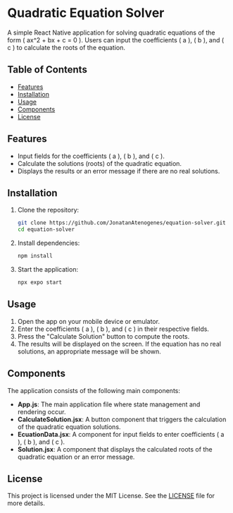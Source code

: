 # Quadratic Equation Solver

A simple React Native application for solving quadratic equations of the form \( ax^2 + bx + c = 0 \). Users can input the coefficients \( a \), \( b \), and \( c \) to calculate the roots of the equation.

## Table of Contents

- [Features](#features)
- [Installation](#installation)
- [Usage](#usage)
- [Components](#components)
- [License](#license)

## Features

- Input fields for the coefficients \( a \), \( b \), and \( c \).
- Calculate the solutions (roots) of the quadratic equation.
- Displays the results or an error message if there are no real solutions.

## Installation

1. Clone the repository:

   ```bash
   git clone https://github.com/JonatanAtenogenes/equation-solver.git
   cd equation-solver
   ```

2. Install dependencies:

   ```bash
   npm install
   ```

3. Start the application:

   ```bash
   npx expo start
   ```

## Usage

1. Open the app on your mobile device or emulator.
2. Enter the coefficients \( a \), \( b \), and \( c \) in their respective fields.
3. Press the "Calculate Solution" button to compute the roots.
4. The results will be displayed on the screen. If the equation has no real solutions, an appropriate message will be shown.

## Components

The application consists of the following main components:

- **App.js**: The main application file where state management and rendering occur.
- **CalculateSolution.jsx**: A button component that triggers the calculation of the quadratic equation solutions.
- **EcuationData.jsx**: A component for input fields to enter coefficients \( a \), \( b \), and \( c \).
- **Solution.jsx**: A component that displays the calculated roots of the quadratic equation or an error message.

## License

This project is licensed under the MIT License. See the [LICENSE](LICENSE) file for more details.
